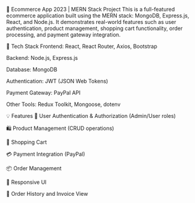 🛒 Ecommerce App 2023 | MERN Stack Project
This is a full-featured ecommerce application built using the MERN stack: MongoDB, Express.js, React, and Node.js. It demonstrates real-world features such as user authentication, product management, shopping cart functionality, order processing, and payment gateway integration.

🚀 Tech Stack
Frontend: React, React Router, Axios, Bootstrap

Backend: Node.js, Express.js

Database: MongoDB

Authentication: JWT (JSON Web Tokens)

Payment Gateway: PayPal API

Other Tools: Redux Toolkit, Mongoose, dotenv

💡 Features
🔐 User Authentication & Authorization (Admin/User roles)

🛍️ Product Management (CRUD operations)

🛒 Shopping Cart

💳 Payment Integration (PayPal)

📦 Order Management

📱 Responsive UI

🧾 Order History and Invoice View
